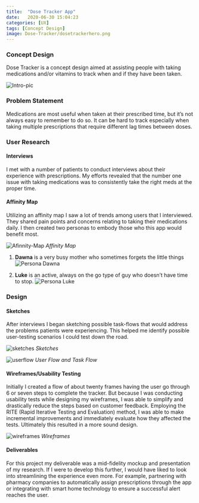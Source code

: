 ```yaml
---
title:  "Dose Tracker App"
date:   2020-06-30 15:04:23 
categories: [UX]
tags: [Concept Design]
image: Dose-Tracker/dosetrackerhero.png
---
```

### Concept Design

Dose Tracker is a concept design aimed at assisting people with taking medications and/or vitamins to track when and if they have been taken.


![Intro-pic](/images/Dose-Tracker/dosetrackerhero.png)

### Problem Statement
<p></p>
Medications are most useful when taken at their prescribed time, but it’s not always easy to remember to do so. It can be hard to track especially when taking multiple prescriptions that require different lag times between doses.

### User Research
<p></p>

#### Interviews
I met with a number of patients to conduct interviews about their experience with prescriptions. My efforts revealed that the number one issue with taking medications was to consistently take the right meds at the proper time.


#### Affinity Map
Utilizing an affinity map I saw a lot of trends among users that I interviewed. They shared pain points and concerns relating to taking their medications daily. I then created two personas to embody those who this app would benefit most.

![Afinnity-Map](/images/Dose-Tracker/anfinitymap.png)
*Affinity Map*

1. **Dawna** is a very busy mother who sometimes forgets the little things
![Persona Dawna](/images/Dose-Tracker/dawna.png)

2. **Luke** is an active, always on the go type of guy who doesn’t have time to stop. 
![Persona Luke](/images/Dose-Tracker/luke.png)

### Design
#### Sketches
After interviews I began sketching possible task-flows that would address the problems patients were experiencing. This helped me identify possible user-testing scenarios I could test down the road.

![sketches](/images/Dose-Tracker/dtsketches.png)
*Sketches*

![userflow](/images/Dose-Tracker/mapdt.png)
*User Flow and Task Flow*

#### Wireframes/Usability Testing
Initially I created a flow of about twenty frames having the user go through 6 or seven steps to complete the tracker. But because I was conducting usability tests while designing my wireframes, I was able to simplify and drastically reduce the steps based on customer feedback. Employing the RITE (Rapid Iterative Testing and Evaluation) method, I was able to make incremental improvements and immediately evaluate how they affected the tests. Ultimately this resulted in a more sound design.

![wireframes](/images/Dose-Tracker/wireframesdt.png)
*Wireframes*

#### Deliverables
For this project my deliverable was a mid-fidelity mockup and presentation of my research. If I were to develop this further, I would have liked to look into streamlining the experience even more. For example,  partnering with pharmacy companies to automatically assign prescriptions through the app or integrating with smart home technology to ensure a successful alert reaches the user.
 